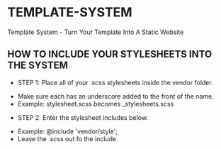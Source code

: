 # TEMPLATE-SYSTEM
Template System - Turn Your Template Into A Static Website


## HOW TO INCLUDE YOUR STYLESHEETS INTO THE SYSTEM

* STEP 1: Place all of your .scss stylesheets inside the vendor folder.
- Make sure each has an underscore added to the front of the name.
- Example: stylesheet.scss becomes _stylesheets.scss
* STEP 2: Enter the stylesheet includes below.
- Example: @include 'vendor/style';
- Leave the .scss out fo the include.

